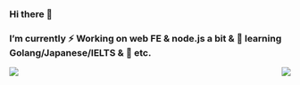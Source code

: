 ### Hi there 👋

### I’m currently ⚡ Working on web FE & node.js a bit & 🌱 learning Golang/Japanese/IELTS & 💬 etc.

<img align="right" src="https://visitor-badge.glitch.me/badge?page_id=kisekiremi" />

<!-- 
**kisekiremi/kisekiremi** is a ✨ _special_ ✨ repository because its `README.md` (this file) appears on your GitHub profile.
 [![HitCount](https://hits.dwyl.com/kisekiremi/kisekiremi.svg?style=flat-square&show=unique)](http://hits.dwyl.com/kisekiremi/kisekiremi)

Here are some ideas to get you started:

- 🔭 I’m currently working on ...
- 
 
- 🌱 I’m currently learning...
- 👯 I’m looking to collaborate on ...
- 🤔 I’m looking for help with ...
- 💬 Ask me about ...
- 📫 How to reach me: ...
- 😄 Pronouns: ...
- ⚡ Fun fact: ...
-->

<!-- ### ![Profile Views](http://img.shields.io/badge/%E4%B8%AA%E4%BA%BA%E5%B0%81%E9%9D%A2%E8%A7%82%E7%9C%8B%E6%AC%A1%E6%95%B0-999+-blue) -->
<img src="https://github-readme-stats.vercel.app/api?username=kisekiremi&show_icons=true&icon_color=0366d6&text_color=24292e&bg_color=ffffff&hide_title=true" />
